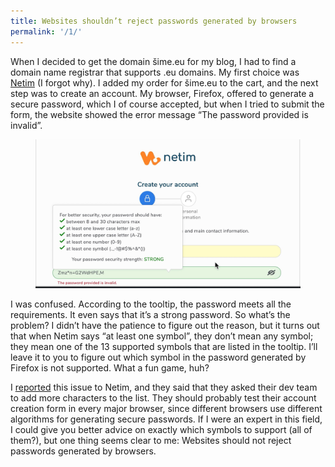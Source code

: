 ```yaml
---
title: Websites shouldn’t reject passwords generated by browsers
permalink: '/1/'
---
```


When I decided to get the domain šime.eu for my blog, I had to find a domain name registrar that supports .eu domains. My first choice was [Netim](https://www.netim.com/) (I forgot why). I added my order for šime.eu to the cart, and the next step was to create an account. My browser, Firefox, offered to generate a secure password, which I of course accepted, but when I tried to submit the form, the website showed the error message “The password provided is invalid”.

<figure>
  <img src="/media/firefox-password-invalid.jpg" alt="Netim. Create your account. Your password should have at least one symbol. The password provided is invalid.">
</figure>

I was confused. According to the tooltip, the password meets all the requirements. It even says that it’s a strong password. So what’s the problem? I didn’t have the patience to figure out the reason, but it turns out that when Netim says “at least one symbol”, they don’t mean any symbol; they mean one of the 13 supported symbols that are listed in the tooltip. I’ll leave it to you to figure out which symbol in the password generated by Firefox is not supported. What a fun game, huh?

I [reported](https://twitter.com/simevidas/status/1749548143975248010) this issue to Netim, and they said that they asked their dev team to add more characters to the list. They should probably test their account creation form in every major browser, since different browsers use different algorithms for generating secure passwords. If I were an expert in this field, I could give you better advice on exactly which symbols to support (all of them?), but one thing seems clear to me: Websites should not reject passwords generated by browsers.
